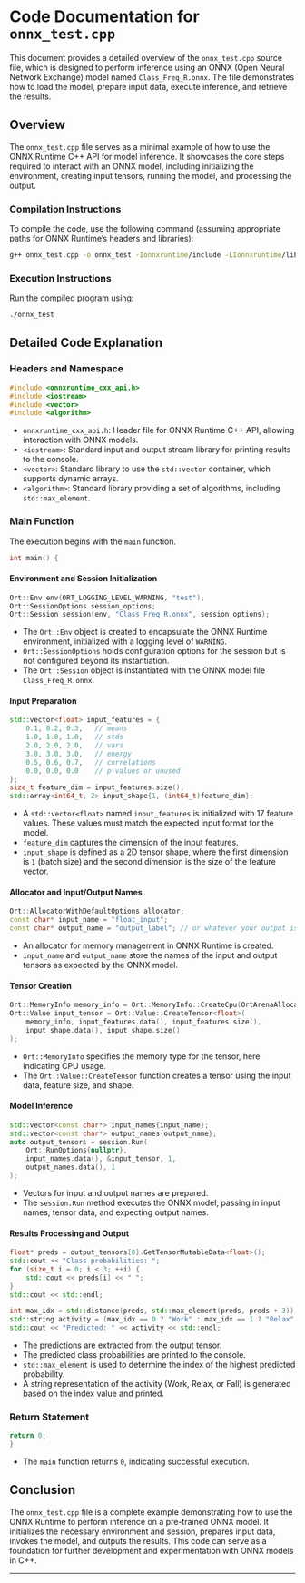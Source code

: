 # Code Documentation for `onnx_test.cpp`

This document provides a detailed overview of the `onnx_test.cpp` source file, which is designed to perform inference using an ONNX (Open Neural Network Exchange) model named `Class_Freq_R.onnx`. The file demonstrates how to load the model, prepare input data, execute inference, and retrieve the results.

## Overview

The `onnx_test.cpp` file serves as a minimal example of how to use the ONNX Runtime C++ API for model inference. It showcases the core steps required to interact with an ONNX model, including initializing the environment, creating input tensors, running the model, and processing the output.

### Compilation Instructions

To compile the code, use the following command (assuming appropriate paths for ONNX Runtime’s headers and libraries):

```bash
g++ onnx_test.cpp -o onnx_test -Ionnxruntime/include -LIonnxruntime/lib -lonnxruntime
```

### Execution Instructions

Run the compiled program using:

```bash
./onnx_test
```

## Detailed Code Explanation

### Headers and Namespace

```cpp
#include <onnxruntime_cxx_api.h>
#include <iostream>
#include <vector>
#include <algorithm>
```

- `onnxruntime_cxx_api.h`: Header file for ONNX Runtime C++ API, allowing interaction with ONNX models.
- `<iostream>`: Standard input and output stream library for printing results to the console.
- `<vector>`: Standard library to use the `std::vector` container, which supports dynamic arrays.
- `<algorithm>`: Standard library providing a set of algorithms, including `std::max_element`.

### Main Function

The execution begins with the `main` function.

```cpp
int main() {
```

#### Environment and Session Initialization

```cpp
Ort::Env env(ORT_LOGGING_LEVEL_WARNING, "test");
Ort::SessionOptions session_options;
Ort::Session session(env, "Class_Freq_R.onnx", session_options);
```

- The `Ort::Env` object is created to encapsulate the ONNX Runtime environment, initialized with a logging level of `WARNING`.
- `Ort::SessionOptions` holds configuration options for the session but is not configured beyond its instantiation.
- The `Ort::Session` object is instantiated with the ONNX model file `Class_Freq_R.onnx`.

#### Input Preparation

```cpp
std::vector<float> input_features = {
    0.1, 0.2, 0.3,   // means
    1.0, 1.0, 1.0,   // stds
    2.0, 2.0, 2.0,   // vars
    3.0, 3.0, 3.0,   // energy
    0.5, 0.6, 0.7,   // correlations
    0.0, 0.0, 0.0    // p-values or unused
};
size_t feature_dim = input_features.size();
std::array<int64_t, 2> input_shape{1, (int64_t)feature_dim};
```

- A `std::vector<float>` named `input_features` is initialized with 17 feature values. These values must match the expected input format for the model.
- `feature_dim` captures the dimension of the input features.
- `input_shape` is defined as a 2D tensor shape, where the first dimension is `1` (batch size) and the second dimension is the size of the feature vector.

#### Allocator and Input/Output Names

```cpp
Ort::AllocatorWithDefaultOptions allocator;
const char* input_name = "float_input";
const char* output_name = "output_label"; // or whatever your output is named
```

- An allocator for memory management in ONNX Runtime is created.
- `input_name` and `output_name` store the names of the input and output tensors as expected by the ONNX model.

#### Tensor Creation

```cpp
Ort::MemoryInfo memory_info = Ort::MemoryInfo::CreateCpu(OrtArenaAllocator, OrtMemTypeDefault);
Ort::Value input_tensor = Ort::Value::CreateTensor<float>(
    memory_info, input_features.data(), input_features.size(),
    input_shape.data(), input_shape.size()
);
```

- `Ort::MemoryInfo` specifies the memory type for the tensor, here indicating CPU usage.
- The `Ort::Value::CreateTensor` function creates a tensor using the input data, feature size, and shape.

#### Model Inference

```cpp
std::vector<const char*> input_names{input_name};
std::vector<const char*> output_names{output_name};
auto output_tensors = session.Run(
    Ort::RunOptions{nullptr},
    input_names.data(), &input_tensor, 1,
    output_names.data(), 1
);
```

- Vectors for input and output names are prepared.
- The `session.Run` method executes the ONNX model, passing in input names, tensor data, and expecting output names.

#### Results Processing and Output

```cpp
float* preds = output_tensors[0].GetTensorMutableData<float>();
std::cout << "Class probabilities: ";
for (size_t i = 0; i < 3; ++i) {
    std::cout << preds[i] << " ";
}
std::cout << std::endl;

int max_idx = std::distance(preds, std::max_element(preds, preds + 3));
std::string activity = (max_idx == 0 ? "Work" : max_idx == 1 ? "Relax" : "Fall");
std::cout << "Predicted: " << activity << std::endl;
```

- The predictions are extracted from the output tensor.
- The predicted class probabilities are printed to the console.
- `std::max_element` is used to determine the index of the highest predicted probability.
- A string representation of the activity (Work, Relax, or Fall) is generated based on the index value and printed.

### Return Statement

```cpp
return 0;
}
```

- The `main` function returns `0`, indicating successful execution.

## Conclusion

The `onnx_test.cpp` file is a complete example demonstrating how to use the ONNX Runtime to perform inference on a pre-trained ONNX model. It initializes the necessary environment and session, prepares input data, invokes the model, and outputs the results. This code can serve as a foundation for further development and experimentation with ONNX models in C++.

---
